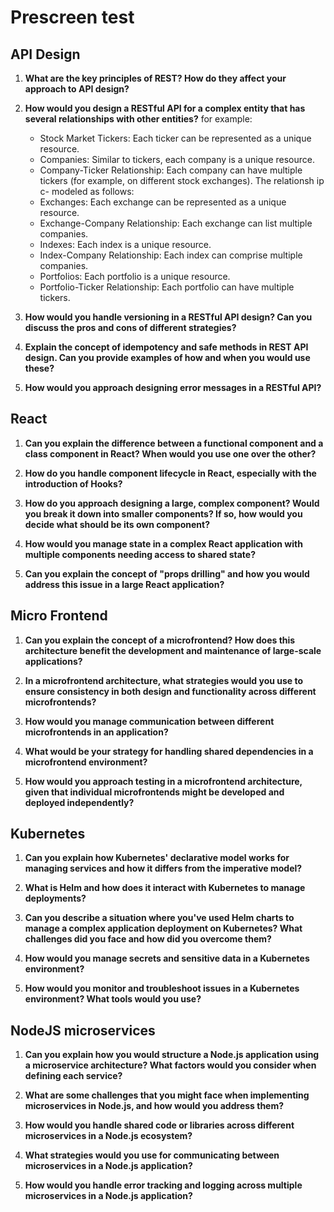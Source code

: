 # Prescreen test

## API Design
1. **What are the key principles of REST? How do they affect your approach to API design?**

1. **How would you design a RESTful API for a complex entity that has several relationships with other entities?** for example:
    - Stock Market Tickers: Each ticker can be represented as a unique resource.
    - Companies: Similar to tickers, each company is a unique resource.
    - Company-Ticker Relationship: Each company can have multiple tickers (for example, on different stock exchanges). The relationsh
ip c- modeled as follows: 
    - Exchanges: Each exchange can be represented as a unique resource.
    - Exchange-Company Relationship: Each exchange can list multiple companies.
    - Indexes: Each index is a unique resource.
    - Index-Company Relationship: Each index can comprise multiple companies.
    - Portfolios: Each portfolio is a unique resource.
    - Portfolio-Ticker Relationship: Each portfolio can have multiple tickers.


1. **How would you handle versioning in a RESTful API design? Can you discuss the pros and cons of different strategies?**

1. **Explain the concept of idempotency and safe methods in REST API design. Can you provide examples of how and when you would use these?**

1. **How would you approach designing error messages in a RESTful API?**

## React
1. **Can you explain the difference between a functional component and a class component in React? When would you use one over the other?**

1. **How do you handle component lifecycle in React, especially with the introduction of Hooks?**

1. **How do you approach designing a large, complex component? Would you break it down into smaller components? If so, how would you decide what should be its own component?**

1. **How would you manage state in a complex React application with multiple components needing access to shared state?**

1. **Can you explain the concept of "props drilling" and how you would address this issue in a large React application?**

## Micro Frontend
1. **Can you explain the concept of a microfrontend? How does this architecture benefit the development and maintenance of large-scale applications?**

1. **In a microfrontend architecture, what strategies would you use to ensure consistency in both design and functionality across different microfrontends?**

1. **How would you manage communication between different microfrontends in an application?**

1. **What would be your strategy for handling shared dependencies in a microfrontend environment?**

1. **How would you approach testing in a microfrontend architecture, given that individual microfrontends might be developed and deployed independently?**

## Kubernetes
1. **Can you explain how Kubernetes' declarative model works for managing services and how it differs from the imperative model?**

1. **What is Helm and how does it interact with Kubernetes to manage deployments?**

1. **Can you describe a situation where you've used Helm charts to manage a complex application deployment on Kubernetes? What challenges did you face and how did you overcome them?**

1. **How would you manage secrets and sensitive data in a Kubernetes environment?**

1. **How would you monitor and troubleshoot issues in a Kubernetes environment? What tools would you use?**

## NodeJS microservices
1. **Can you explain how you would structure a Node.js application using a microservice architecture? What factors would you consider when defining each service?**

1. **What are some challenges that you might face when implementing microservices in Node.js, and how would you address them?**

1. **How would you handle shared code or libraries across different microservices in a Node.js ecosystem?**

1. **What strategies would you use for communicating between microservices in a Node.js application?**

1. **How would you handle error tracking and logging across multiple microservices in a Node.js application?**

